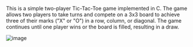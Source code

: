 This is a simple two-player Tic-Tac-Toe game implemented in C. The game allows two players to take turns and compete on a 3x3 board to achieve three of their marks ("X" or "O") in a row, column, or diagonal. The game continues until one player wins or the board is filled, resulting in a draw.

![image](https://github.com/user-attachments/assets/38ac33ce-0700-4c64-93c3-f597f3a11d0d)
